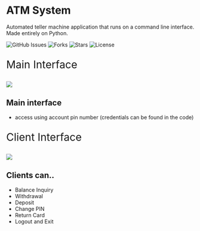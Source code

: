 # ATM System
Automated teller machine application that runs on a command line interface. Made entirely on Python.

![GitHub Issues](https://img.shields.io/github/issues/PP-Namias/ATM-System)
![Forks](https://img.shields.io/github/forks/PP-Namias/ATM-System)
![Stars](https://img.shields.io/github/stars/PP-Namias/ATM-System)
![License](https://img.shields.io/github/license/PP-Namias/ATM-System)

<div>
    <p style="font-size: 2em">Main Interface</p>
    <p align="left">
      <img src="https://cdn.discordapp.com/attachments/1045298870533509130/1066991918598340618/image.png" />
    </p>
</div>

## Main interface 
- access using account pin number (credentials can be found in the code)


<div>
    <p style="font-size: 2em">Client Interface</p>
    <p align="left">
        <img src="https://cdn.discordapp.com/attachments/1045298870533509130/1066991590855409694/image.png"/>
    </p>
</div>

## Clients can..
- Balance Inquiry
- Withdrawal
- Deposit
- Change PIN
- Return Card
- Logout and Exit
